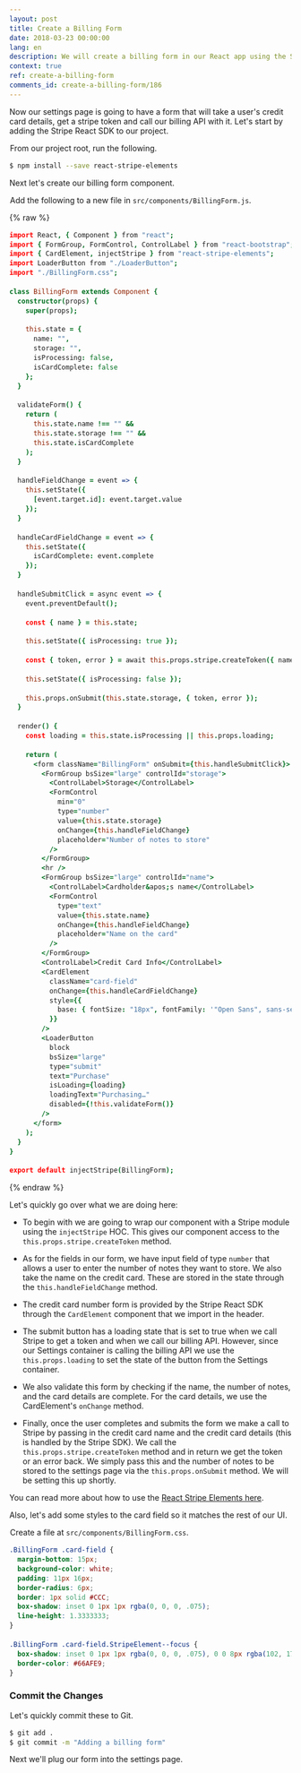 ```yaml
---
layout: post
title: Create a Billing Form
date: 2018-03-23 00:00:00
lang: en
description: We will create a billing form in our React app using the Stripe React SDK. We will use the CardElement to let the user input their credit card details and call the createToken method to generate a token that we can pass to our serverless billing API.
context: true
ref: create-a-billing-form
comments_id: create-a-billing-form/186
---
```


Now our settings page is going to have a form that will take a user's credit card details, get a stripe token and call our billing API with it. Let's start by adding the Stripe React SDK to our project.

<img class="code-marker" src="/assets/s.png" />From our project root, run the following.

``` bash
$ npm install --save react-stripe-elements
```

Next let's create our billing form component.

<img class="code-marker" src="/assets/s.png" />Add the following to a new file in `src/components/BillingForm.js`.

{% raw %}
``` coffee
import React, { Component } from "react";
import { FormGroup, FormControl, ControlLabel } from "react-bootstrap";
import { CardElement, injectStripe } from "react-stripe-elements";
import LoaderButton from "./LoaderButton";
import "./BillingForm.css";

class BillingForm extends Component {
  constructor(props) {
    super(props);

    this.state = {
      name: "",
      storage: "",
      isProcessing: false,
      isCardComplete: false
    };
  }

  validateForm() {
    return (
      this.state.name !== "" &&
      this.state.storage !== "" &&
      this.state.isCardComplete
    );
  }

  handleFieldChange = event => {
    this.setState({
      [event.target.id]: event.target.value
    });
  }

  handleCardFieldChange = event => {
    this.setState({
      isCardComplete: event.complete
    });
  }

  handleSubmitClick = async event => {
    event.preventDefault();

    const { name } = this.state;

    this.setState({ isProcessing: true });

    const { token, error } = await this.props.stripe.createToken({ name });

    this.setState({ isProcessing: false });

    this.props.onSubmit(this.state.storage, { token, error });
  }

  render() {
    const loading = this.state.isProcessing || this.props.loading;

    return (
      <form className="BillingForm" onSubmit={this.handleSubmitClick}>
        <FormGroup bsSize="large" controlId="storage">
          <ControlLabel>Storage</ControlLabel>
          <FormControl
            min="0"
            type="number"
            value={this.state.storage}
            onChange={this.handleFieldChange}
            placeholder="Number of notes to store"
          />
        </FormGroup>
        <hr />
        <FormGroup bsSize="large" controlId="name">
          <ControlLabel>Cardholder&apos;s name</ControlLabel>
          <FormControl
            type="text"
            value={this.state.name}
            onChange={this.handleFieldChange}
            placeholder="Name on the card"
          />
        </FormGroup>
        <ControlLabel>Credit Card Info</ControlLabel>
        <CardElement
          className="card-field"
          onChange={this.handleCardFieldChange}
          style={{
            base: { fontSize: "18px", fontFamily: '"Open Sans", sans-serif' }
          }}
        />
        <LoaderButton
          block
          bsSize="large"
          type="submit"
          text="Purchase"
          isLoading={loading}
          loadingText="Purchasing…"
          disabled={!this.validateForm()}
        />
      </form>
    );
  }
}

export default injectStripe(BillingForm);
```
{% endraw %}

Let's quickly go over what we are doing here:

- To begin with we are going to wrap our component with a Stripe module using the `injectStripe` HOC. This gives our component access to the `this.props.stripe.createToken` method.

- As for the fields in our form, we have input field of type `number` that allows a user to enter the number of notes they want to store. We also take the name on the credit card. These are stored in the state through the `this.handleFieldChange` method.

- The credit card number form is provided by the Stripe React SDK through the `CardElement` component that we import in the header.

- The submit button has a loading state that is set to true when we call Stripe to get a token and when we call our billing API. However, since our Settings container is calling the billing API we use the `this.props.loading` to set the state of the button from the Settings container.

- We also validate this form by checking if the name, the number of notes, and the card details are complete. For the card details, we use the CardElement's `onChange` method.

- Finally, once the user completes and submits the form we make a call to Stripe by passing in the credit card name and the credit card details (this is handled by the Stripe SDK). We call the `this.props.stripe.createToken` method and in return we get the token or an error back. We simply pass this and the number of notes to be stored to the settings page via the `this.props.onSubmit` method. We will be setting this up shortly.

You can read more about how to use the [React Stripe Elements here](https://github.com/stripe/react-stripe-elements).

Also, let's add some styles to the card field so it matches the rest of our UI.

<img class="code-marker" src="/assets/s.png" />Create a file at `src/components/BillingForm.css`.

``` css
.BillingForm .card-field {
  margin-bottom: 15px;
  background-color: white;
  padding: 11px 16px;
  border-radius: 6px;
  border: 1px solid #CCC;
  box-shadow: inset 0 1px 1px rgba(0, 0, 0, .075);
  line-height: 1.3333333;
}

.BillingForm .card-field.StripeElement--focus {
  box-shadow: inset 0 1px 1px rgba(0, 0, 0, .075), 0 0 8px rgba(102, 175, 233, .6);
  border-color: #66AFE9;
}
```

### Commit the Changes

<img class="code-marker" src="/assets/s.png" />Let's quickly commit these to Git.

``` bash
$ git add .
$ git commit -m "Adding a billing form"
```

Next we'll plug our form into the settings page.
